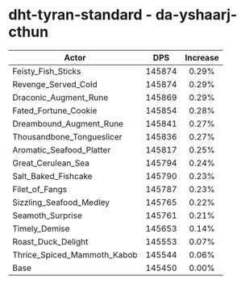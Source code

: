 # dht-tyran-standard - da-yshaarj-cthun
| Actor | DPS | Increase |
|---|:---:|:---:|
|Feisty_Fish_Sticks|145874|0.29%|
|Revenge_Served_Cold|145874|0.29%|
|Draconic_Augment_Rune|145869|0.29%|
|Fated_Fortune_Cookie|145854|0.28%|
|Dreambound_Augment_Rune|145841|0.27%|
|Thousandbone_Tongueslicer|145836|0.27%|
|Aromatic_Seafood_Platter|145817|0.25%|
|Great_Cerulean_Sea|145794|0.24%|
|Salt_Baked_Fishcake|145790|0.23%|
|Filet_of_Fangs|145787|0.23%|
|Sizzling_Seafood_Medley|145765|0.22%|
|Seamoth_Surprise|145761|0.21%|
|Timely_Demise|145653|0.14%|
|Roast_Duck_Delight|145553|0.07%|
|Thrice_Spiced_Mammoth_Kabob|145544|0.06%|
|Base|145450|0.00%|
